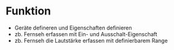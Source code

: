 # Funktion

* Geräte defineren und Eigenschaften definieren
* zb. Fernseh erfassen mit Ein- und Ausschalt-Eigenschaft
* zb. Fernseh die Lautstärke erfassen mit definierbarem Range
